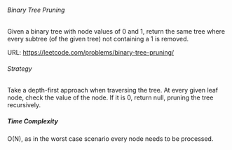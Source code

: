 ###### Binary Tree Pruning

Given a binary tree with node values of 0 and 1, return the same tree where every subtree (of the given tree) not containing a 1 is removed. 

URL: https://leetcode.com/problems/binary-tree-pruning/

###### Strategy

Take a depth-first approach when traversing the tree. At every given leaf node, check the value of the node. If it is 0, return null, pruning the tree recursively. 

##### Time Complexity

O(N), as in the worst case scenario every node needs to be processed. 